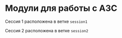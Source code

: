# Модули для работы с АЗС

Сессия 1 расположена в ветке `session1`

Сессия 2 расположена в ветке `session2`
